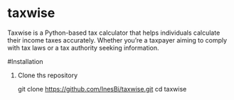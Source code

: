 # taxwise
Taxwise is a Python-based tax calculator that helps individuals calculate their income taxes accurately. Whether you’re a taxpayer aiming to comply with tax laws or a tax authority seeking information.

#Installation
1. Clone ths repository

   git clone https://github.com/InesBi/taxwise.git
   cd taxwise


